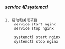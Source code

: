 ##### service 和 systemctl
    1. 启动和关闭项目
        service start nginx
        service stop nginx
        
        systemctl start nginx
        systemctl stop nginx
